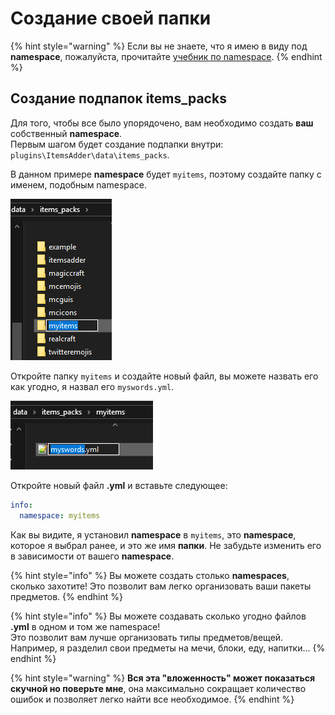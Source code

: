 # Создание своей папки

{% hint style="warning" %}
Если вы не знаете, что я имею в виду под **namespace**, пожалуйста, прочитайте [учебник по namespace](basic-concepts/namespace.md).
{% endhint %}

## Создание подпапок items\_packs

Для того, чтобы все было упорядочено, вам необходимо создать **ваш** собственный **namespace**.\
Первым шагом будет создание подпапки внутри: `plugins\ItemsAdder\data\items_packs`.

В данном примере **namespace** будет `myitems`, поэтому создайте папку с именем, подобным namespace.

![](<../../../.gitbook/assets/image (8).png>)

Откройте папку `myitems` и создайте новый файл, вы можете назвать его как угодно, я назвал его `myswords.yml`.

![](<../../../.gitbook/assets/image (9).png>)

Откройте новый файл **.yml** и вставьте следующее:

```yaml
info:
  namespace: myitems
```

Как вы видите, я установил **namespace** в `myitems`, это **namespace**, которое я выбрал ранее, и это же имя **папки**. Не забудьте изменить его в зависимости от вашего **namespace**.

{% hint style="info" %}
Вы можете создать столько **namespaces**, сколько захотите! Это позволит вам легко организовать ваши пакеты предметов.
{% endhint %}

{% hint style="info" %}
Вы можете создавать сколько угодно файлов **.yml** в одном и том же namespace!\
Это позволит вам лучше организовать типы предметов/вещей.\
Например, я разделил свои предметы на мечи, блоки, еду, напитки...
{% endhint %}

{% hint style="warning" %}
**Вся эта "вложенность" может показаться скучной но поверьте мне**, она максимально сокращает количество ошибок и позволяет легко найти все необходимое.
{% endhint %}
